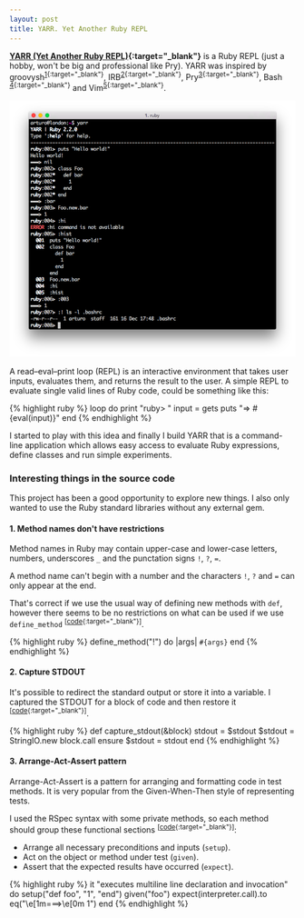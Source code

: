 ```yaml
---
layout: post
title: YARR. Yet Another Ruby REPL
---
```


**[YARR (Yet Another Ruby REPL)][1]{:target="_blank"}** is a Ruby REPL (just a hobby, won't be big and
professional like Pry). YARR was inspired by groovysh<sup>[1][2]{:target="_blank"}</sup>,
IRB<sup>[2][3]{:target="_blank"}</sup>, Pry<sup>[3][4]{:target="_blank"}</sup>, Bash
<sup>[4][5]{:target="_blank"}</sup> and Vim<sup>[5][6]{:target="_blank"}</sup>.

![yarr][7]

A read–eval–print loop (REPL) is an interactive environment that takes user
inputs, evaluates them, and returns the result to the user. A simple
REPL to evaluate single valid lines of Ruby code, could be something like this:

{% highlight ruby %}
loop do
  print "ruby> "
  input = gets
  puts "=> #{eval(input)}"
end
{% endhighlight %}

I started to play with this idea and finally I build YARR that is a command-line
application which allows easy access to evaluate Ruby expressions, define classes
and run simple experiments.


### Interesting things in the source code

This project has been a good opportunity to explore new things. I also only
wanted to use the Ruby standard libraries without any external gem.

#### 1. Method names don't have restrictions

Method names in Ruby may contain upper-case and lower-case letters, numbers,
underscores `_` and the punctation signs `!`, `?`, `=`.

A method name can't begin with a number and the characters `!`, `?` and `=` can
only appear at the end.

That's correct if we use the usual way of defining new methods with `def`,
however there seems to be no restrictions on what can be used if we use
`define_method` <sup>[[code][8]{:target="_blank"}]</sup>.

{% highlight ruby %}
define_method("!") do |args|
  `#{args}`
end
{% endhighlight %}

#### 2. Capture STDOUT

It's possible to redirect the standard output or store it into a variable. I
captured the STDOUT for a block of code and then restore it <sup>[[code][9]{:target="_blank"}]</sup>.

{% highlight ruby %}
def capture_stdout(&block)
  stdout = $stdout
  $stdout = StringIO.new
  block.call
ensure
  $stdout = stdout
end
{% endhighlight %}

#### 3. Arrange-Act-Assert pattern

Arrange-Act-Assert is a pattern for arranging and formatting code in test methods.
It is very popular from the Given-When-Then style of representing tests.

I used the RSpec syntax with some private methods, so each method should group
these functional sections <sup>[[code][10]{:target="_blank"}]</sup>:

- Arrange all necessary preconditions and inputs (`setup`).
- Act on the object or method under test (`given`).
- Assert that the expected results have occurred (`expect`).

{% highlight ruby %}
it "executes multiline line declaration and invocation" do
  setup("def foo", "1", "end")
  given("foo")
  expect(interpreter.call).to eq("\e[1m===>\e[0m 1")
end
{% endhighlight %}


[1]: https://github.com/arturoherrero/yarr/
[2]: http://groovy-lang.org/groovysh.html
[3]: http://ruby-doc.org/stdlib-2.2.0/libdoc/irb/rdoc/IRB.html
[4]: http://pryrepl.org/
[5]: http://www.gnu.org/software/bash/
[6]: http://www.vim.org/
[7]: /assets/images/yarr.png
[8]: https://github.com/arturoherrero/yarr/blob/0.0.1/lib/interpreter.rb#L82-84
[9]: https://github.com/arturoherrero/yarr/blob/0.0.1/lib/interpreter.rb#L104-110
[10]: https://github.com/arturoherrero/yarr/blob/0.0.1/spec/lib/interpreter_spec.rb#L22-26
